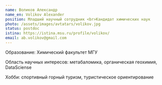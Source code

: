 ```yaml
---
name: Воликов Александр
name_en: Volikov Alexander
position: Младший научный сотрудник <br>Кандидат химических наук
photo: /assets/images/avtatars/volikov.jpg
status: postdoc
istina: https://istina.msu.ru/profile/volikov/
email: ab.volikov@gmail.com
---
```


Образование: Химический факультет МГУ

Область научных интересов: метабаломика, органическая геохимия, DataSciense

Хобби: спортивный горный туризм, туристическое ориентирование